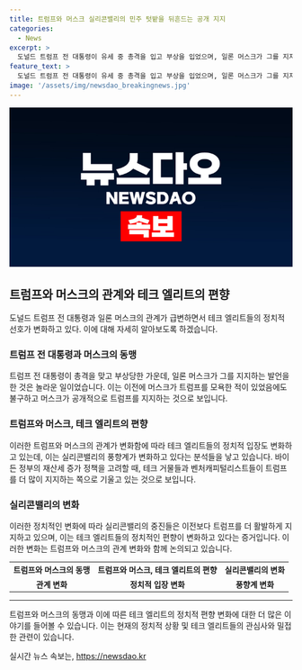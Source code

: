 ```yaml
---
title: 트럼프와 머스크 실리콘밸리의 민주 텃밭을 뒤흔드는 공개 지지
categories:
  - News
excerpt: >
  도널드 트럼프 전 대통령이 유세 중 총격을 입고 부상을 입었으며, 일론 머스크가 그를 지지하는 발언을 했다. 이는 이전에 머스크가 트럼프를 모욕했던 사실과 대조적인 상황이다. 최근 머스크와 트럼프의 급격한 관계 변화가 관측되고, 둘 사이에 정치적 일치점이 있음이 보도되고 있다. 또한 실리콘밸리 테크 엘리트들의 트럼프 지지 증가와 관련된 분석도 나와있다. 요약 문에서는 흥미로운 사건들과 머스크와 트럼프 간 변화하는 관계에 대해 간략하게 다루어야 한다.
feature_text: >
  도널드 트럼프 전 대통령이 유세 중 총격을 입고 부상을 입었으며, 일론 머스크가 그를 지지하는 발언을 했다. 이는 이전에 머스크가 트럼프를 모욕했던 사실과 대조적인 상황이다. 최근 머스크와 트럼프의 급격한 관계 변화가 관측되고, 둘 사이에 정치적 일치점이 있음이 보도되고 있다. 또한 실리콘밸리 테크 엘리트들의 트럼프 지지 증가와 관련된 분석도 나와있다. 요약 문에서는 흥미로운 사건들과 머스크와 트럼프 간 변화하는 관계에 대해 간략하게 다루어야 한다.
image: '/assets/img/newsdao_breakingnews.jpg'
---
```


<p><img src="/assets/img/newsdao_breakingnews.jpg" alt="firstkoreanews 속보" /></p>

<h2 data-ke-size="size26">트럼프와 머스크의 관계와 테크 엘리트의 편향</h2>

<p data-ke-size="size16">도널드 트럼프 전 대통령과 일론 머스크의 관계가 급변하면서 테크 엘리트들의 정치적 선호가 변화하고 있다. 이에 대해 자세히 알아보도록 하겠습니다.</p>

<h3>트럼프 전 대통령과 머스크의 동맹</h3>

<p data-ke-size="size16">트럼프 전 대통령이 총격을 맞고 부상당한 가운데, 일론 머스크가 그를 지지하는 발언을 한 것은 놀라운 일이었습니다. 이는 이전에 머스크가 트럼프를 모욕한 적이 있었음에도 불구하고 머스크가 공개적으로 트럼프를 지지하는 것으로 보입니다.</p>

<h3>트럼프와 머스크, 테크 엘리트의 편향</h3>

<p data-ke-size="size16">이러한 트럼프와 머스크의 관계가 변화함에 따라 테크 엘리트들의 정치적 입장도 변화하고 있는데, 이는 실리콘밸리의 풍향계가 변화하고 있다는 분석들을 낳고 있습니다. 바이든 정부의 재산세 증가 정책을 고려할 때, 테크 거물들과 벤처캐피털리스트들이 트럼프를 더 많이 지지하는 쪽으로 기울고 있는 것으로 보입니다.</p>

<h3>실리콘밸리의 변화</h3>

<p data-ke-size="size16">이러한 정치적인 변화에 따라 실리콘밸리의 중진들은 이전보다 트럼프를 더 활발하게 지지하고 있으며, 이는 테크 엘리트들의 정치적인 편향이 변화하고 있다는 증거입니다. 이러한 변화는 트럼프와 머스크의 관계 변화와 함께 논의되고 있습니다.</p>

<table>
    <tr>
        <th>트럼프와 머스크의 동맹</th>
        <th>트럼프와 머스크, 테크 엘리트의 편향</th>
        <th>실리콘밸리의 변화</th>
    </tr>
    <tr>
        <td style="text-align: center; height: 17px;"><b>관계 변화</b></td>
        <td style="text-align: center; height: 17px;"><b>정치적 입장 변화</b></td>
        <td style="text-align: center; height: 17px;"><b>풍향계 변화</b></td>
    </tr>
</table>

<hr> 

<p data-ke-size="size16">트럼프와 머스크의 동맹과 이에 따른 테크 엘리트의 정치적 편향 변화에 대한 더 많은 이야기를 들어볼 수 있습니다. 이는 현재의 정치적 상황 및 테크 엘리트들의 관심사와 밀접한 관련이 있습니다.</p>
실시간 뉴스 속보는, <a href="https://newsdao.kr" rel="dofollow">https://newsdao.kr</a>


